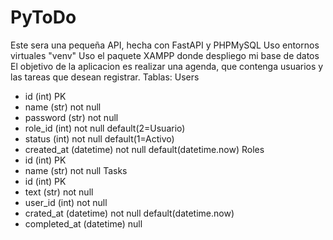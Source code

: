 # PyToDo
Este sera una pequeña API, hecha con FastAPI y PHPMySQL
Uso entornos virtuales "venv"
Uso el paquete XAMPP donde despliego mi base de datos
El objetivo de la aplicacion es realizar una agenda, que contenga usuarios y las tareas que desean registrar.
Tablas:
  Users
  - id (int) PK
  - name (str) not null 
  - password (str) not null
  - role_id (int) not null default(2=Usuario)
  - status (int) not null default(1=Activo)
  - created_at (datetime) not null default(datetime.now)
  Roles
  - id (int) PK
  - name (str) not null
  Tasks
  - id (int) PK
  - text (str) not null
  - user_id (int) not null
  - crated_at (datetime) not null default(datetime.now)
  - completed_at (datetime) null
